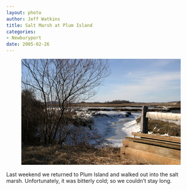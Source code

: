 ```yaml
--- 
layout: photo
author: Jeff Watkins
title: Salt Marsh at Plum Island
categories: 
- Newburyport
date: 2005-02-26
---
```


<figure><img class="photo" src="/photos/IMG_1778.jpg"></figure>

Last weekend we returned to Plum Island and walked out into the salt marsh.
Unfortunately, it was bitterly cold; so we couldn’t stay long.

